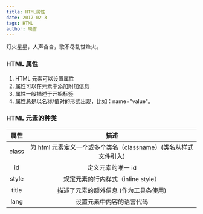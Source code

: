 ```yaml
---
title: HTML属性
date: 2017-02-3
tags: HTML
author: 映雪
---
```


灯火星星，人声杳杳，歌不尽乱世烽火。

<!--more-->

### HTML 属性

1. HTML 元素可以设置属性
2. 属性可以在元素中添加附加信息
3. 属性一般描述于开始标签
4. 属性总是以名称/值对的形式出现，比如：name="value"。

### HTML 元素的种类

| 属性  |                              描述                               |
| :---: | :-------------------------------------------------------------: |
| class | 为 html 元素定义一个或多个类名（classname）(类名从样式文件引入) |
|  id   |                        定义元素的唯一 id                        |
| style |               规定元素的行内样式（inline style）                |
| title |              描述了元素的额外信息 (作为工具条使用)              |
| lang  |                    设置元素中内容的语言代码                     |

